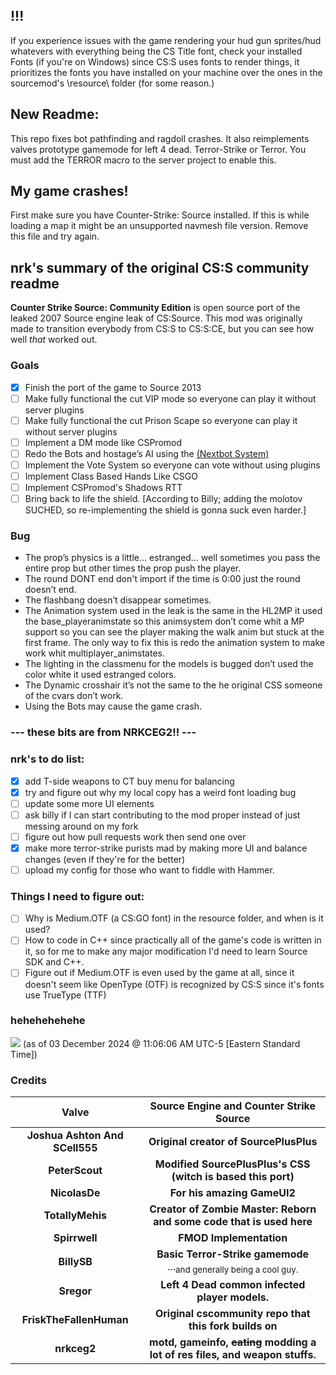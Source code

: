 ## !!!
If you experience issues with the game rendering your hud gun sprites/hud whatevers with everything being the CS Title font, check your installed Fonts (if you're on Windows) since CS:S uses fonts to render things, it prioritizes the fonts you have installed on your machine over the ones in the sourcemod's \resource\ folder (for some reason.)

## New Readme:
This repo fixes bot pathfinding and ragdoll crashes. It also reimplements valves prototype gamemode for left 4 dead. Terror-Strike or Terror.
You must add the TERROR macro to the server project to enable this.

## My game crashes!
First make sure you have Counter-Strike: Source installed.
If this is while loading a map it might be an unsupported navmesh file version. Remove this file and try again.

## nrk's summary of the original CS:S community readme

**Counter Strike Source: Community Edition** is open source port of the leaked 2007 Source engine leak of CS:Source.
This mod was originally made to transition everybody from CS:S to CS:S:CE, but you can see how well *that* worked out.

### Goals

- [x] Finish the port of the game to Source 2013
- [ ] Make fully functional the cut VIP mode so everyone can play it without server plugins
- [ ] Make fully functional the cut Prison Scape so everyone can play it without server plugins
- [ ] Implement a DM mode like CSPromod
- [ ] Redo the Bots and hostage’s AI using the [(Nextbot System)](https://developer.valvesoftware.com/wiki/NextBot)
- [ ] Implement the Vote System so everyone can vote without using plugins
- [ ] Implement Class Based Hands Like CSGO
- [ ] Implement CSPromod's Shadows RTT
- [ ] Bring back to life the shield. [According to Billy; adding the molotov SUCHED, so re-implementing the shield is gonna suck even harder.]

### Bug

- The prop’s physics is a little... estranged... well sometimes you pass the entire prop but other times the prop push the player.
- The round DONT end don't import if the time is 0:00 just the round doesn’t end.
- The flashbang doesn’t disappear sometimes.
- The Animation system used in the leak is the same in the HL2MP it used the base_playeranimstate so this animsystem don’t come whit a MP support so you can see the player making the walk anim but stuck at the first frame.
  The only way to fix this is redo the animation system to make work whit multiplayer_animstates.
- The lighting in the classmenu for the models is bugged don’t used the color white it used estranged colors.
- The Dynamic crosshair it’s not the same to the he original CSS someone of the cvars don’t work.
- Using the Bots may cause the game crash. 

### --- these bits are from NRKCEG2!! ---

### nrk's to do list:
 - [x] add T-side weapons to CT buy menu for balancing
 - [x] try and figure out why my local copy has a weird font loading bug
 - [ ] update some more UI elements
 - [ ] ask billy if I can start contributing to the mod proper instead of just messing around on my fork
 - [ ] figure out how pull requests work then send one over
 - [x] make more terror-strike purists mad by making more UI and balance changes (even if they're for the better)
 - [ ] upload my config for those who want to fiddle with Hammer.

### Things I need to figure out:

- [ ] Why is Medium.OTF (a CS:GO font) in the resource folder, and when is it used?
- [ ] How to code in C++ since practically all of the game's code is written in it, so for me to make any major modification I'd need to learn Source SDK and C++.
- [ ] Figure out if Medium.OTF is even used by the game at all, since it doesn't seem like OpenType (OTF) is recognized by CS:S since it's fonts use TrueType (TTF)

### hehehehehehe
<img src="https://github.com/nrkceg2/terrorstrike/blob/main/~misc-whatevers/funny-number.png?raw=true">
(as of 03 December 2024 @ 11:06:06 AM UTC-5 [Eastern Standard Time])

### Credits

|           **Valve**            |           Source Engine and Counter Strike Source            |
| :----------------------------: | :----------------------------------------------------------: |
| **Joshua Ashton And SCell555** |            **Original creator of SourcePlusPlus**            |
|         **PeterScout**         | **Modified SourcePlusPlus's CSS (witch is based this port)** |
|         **NicolasDe**          |                 **For his amazing GameUI2**                  |
|        **TotallyMehis**        | **Creator of Zombie Master: Reborn and some code that is used here** |
|         **Spirrwell**          |                   **FMOD Implementation**                    |
|         **BillySB**          |                   **Basic Terror-Strike gamemode** ...<sub>and generally being a cool guy.</sub>                    |
|         **Sregor**          |                   **Left 4 Dead common infected player models.**                    |
|   **FriskTheFallenHuman**   |                **Original cscommunity repo that this fork builds on**    |
|         **nrkceg2**         |     **motd, gameinfo, ~~eating~~ modding a lot of res files, and weapon stuffs.**       |
